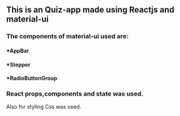 ## This is an Quiz-app made using Reactjs and material-ui ##

### The components of material-ui used are: ###
#### *AppBar ####
#### *Stepper ####
#### *RadioButtonGroup ####

### React props,components and state was used. ###

Also for styling Css was used.
